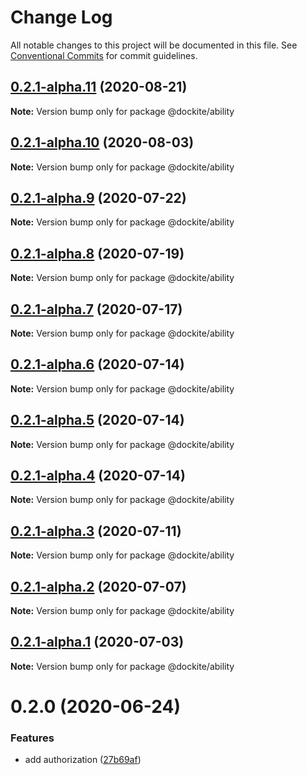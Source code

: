 # Change Log

All notable changes to this project will be documented in this file.
See [Conventional Commits](https://conventionalcommits.org) for commit guidelines.

## [0.2.1-alpha.11](https://github.com/dockite/dockite/compare/@dockite/ability@0.2.1-alpha.10...@dockite/ability@0.2.1-alpha.11) (2020-08-21)

**Note:** Version bump only for package @dockite/ability





## [0.2.1-alpha.10](https://github.com/dockite/dockite/compare/@dockite/ability@0.2.1-alpha.9...@dockite/ability@0.2.1-alpha.10) (2020-08-03)

**Note:** Version bump only for package @dockite/ability





## [0.2.1-alpha.9](https://github.com/dockite/dockite/compare/@dockite/ability@0.2.1-alpha.8...@dockite/ability@0.2.1-alpha.9) (2020-07-22)

**Note:** Version bump only for package @dockite/ability





## [0.2.1-alpha.8](https://github.com/dockite/dockite/compare/@dockite/ability@0.2.0...@dockite/ability@0.2.1-alpha.8) (2020-07-19)

**Note:** Version bump only for package @dockite/ability





## [0.2.1-alpha.7](https://github.com/dockite/dockite/compare/@dockite/ability@0.2.1-alpha.6...@dockite/ability@0.2.1-alpha.7) (2020-07-17)

**Note:** Version bump only for package @dockite/ability





## [0.2.1-alpha.6](https://github.com/dockite/dockite/compare/@dockite/ability@0.2.1-alpha.5...@dockite/ability@0.2.1-alpha.6) (2020-07-14)

**Note:** Version bump only for package @dockite/ability





## [0.2.1-alpha.5](https://github.com/dockite/dockite/compare/@dockite/ability@0.2.1-alpha.4...@dockite/ability@0.2.1-alpha.5) (2020-07-14)

**Note:** Version bump only for package @dockite/ability





## [0.2.1-alpha.4](https://github.com/dockite/dockite/compare/@dockite/ability@0.2.1-alpha.3...@dockite/ability@0.2.1-alpha.4) (2020-07-14)

**Note:** Version bump only for package @dockite/ability





## [0.2.1-alpha.3](https://github.com/dockite/dockite/compare/@dockite/ability@0.2.1-alpha.2...@dockite/ability@0.2.1-alpha.3) (2020-07-11)

**Note:** Version bump only for package @dockite/ability





## [0.2.1-alpha.2](https://github.com/dockite/dockite/compare/@dockite/ability@0.2.0...@dockite/ability@0.2.1-alpha.2) (2020-07-07)

**Note:** Version bump only for package @dockite/ability





## [0.2.1-alpha.1](https://github.com/dockite/dockite/compare/@dockite/ability@0.2.0...@dockite/ability@0.2.1-alpha.1) (2020-07-03)

**Note:** Version bump only for package @dockite/ability





# 0.2.0 (2020-06-24)


### Features

* add authorization ([27b69af](https://github.com/dockite/dockite/commit/27b69afa2e15cc246cea082be245db17be453a78))
